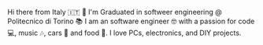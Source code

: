 Hi there from Italy 🇮🇹 🤌
I'm Graduated in softweer engineering @ Politecnico di Torino 📚
I am an software engineer 🤓 with a passion for code 💻, music 🎶, cars 🚗 and food 🍕.
I love PCs, electronics, and DIY projects.
